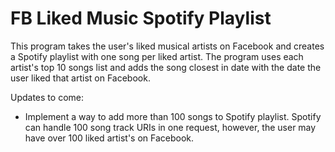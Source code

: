 # FB Liked Music Spotify Playlist
This program takes the user's liked musical artists on Facebook and creates a Spotify playlist with one song per liked artist.
The program uses each artist's top 10 songs list and adds the song closest in date with the date the user liked that 
artist on Facebook.

Updates to come:
- Implement a way to add more than 100 songs to Spotify playlist. Spotify can handle 100 song track URIs in one request, however,
the user may have over 100 liked artist's on Facebook.
